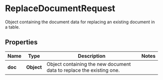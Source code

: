 

# ReplaceDocumentRequest

Object containing the document data for replacing an existing document in a table.

## Properties

| Name | Type | Description | Notes |
|------------ | ------------- | ------------- | -------------|
|**doc** | **Object** | Object containing the new document data to replace the existing one. |  |



